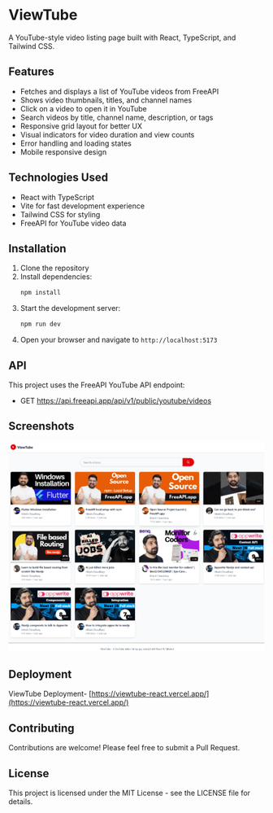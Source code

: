 # ViewTube

A YouTube-style video listing page built with React, TypeScript, and Tailwind CSS.

## Features

- Fetches and displays a list of YouTube videos from FreeAPI
- Shows video thumbnails, titles, and channel names
- Click on a video to open it in YouTube
- Search videos by title, channel name, description, or tags
- Responsive grid layout for better UX
- Visual indicators for video duration and view counts
- Error handling and loading states
- Mobile responsive design

## Technologies Used

- React with TypeScript
- Vite for fast development experience
- Tailwind CSS for styling
- FreeAPI for YouTube video data

## Installation

1. Clone the repository
2. Install dependencies:
   ```bash
   npm install
   ```
3. Start the development server:
   ```bash
   npm run dev
   ```
4. Open your browser and navigate to `http://localhost:5173`

## API

This project uses the FreeAPI YouTube API endpoint:
- GET https://api.freeapi.app/api/v1/public/youtube/videos

## Screenshots

![ViewTube Screenshot](./public/ViewTube%20-%20001.png)

## Deployment

ViewTube Deployment- [https://viewtube-react.vercel.app/](https://viewtube-react.vercel.app/)

## Contributing

Contributions are welcome! Please feel free to submit a Pull Request.

## License

This project is licensed under the MIT License - see the LICENSE file for details.
